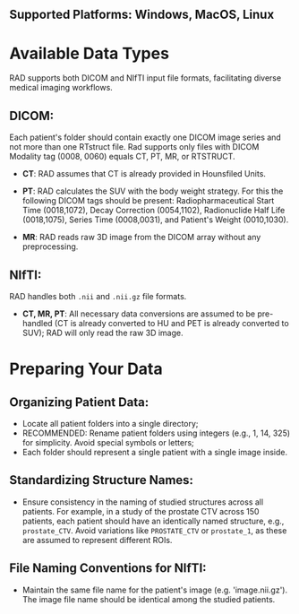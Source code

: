 ## Supported Platforms: Windows, MacOS, Linux

# Available Data Types
RAD supports both DICOM and NIfTI input file formats, facilitating diverse medical imaging workflows.

## DICOM: 
Each patient's folder should contain exactly one DICOM image series and not more than one RTstruct file.
Rad supports only files with DICOM Modality tag (0008, 0060) equals CT, PT, MR, or RTSTRUCT.

* **CT**: RAD assumes that CT is already provided in Hounsfiled Units.

* **PT**: RAD calculates the SUV with the body weight strategy. For this the following DICOM tags should be present: Radiopharmaceutical Start Time (0018,1072), Decay Correction (0054,1102), Radionuclide Half Life (0018,1075), Series Time (0008,0031), and Patient's Weight (0010,1030).

* **MR**: RAD reads raw 3D image from the DICOM array without any preprocessing.

## NIfTI:
RAD handles both `.nii` and `.nii.gz` file formats.

* **CT, MR, PT**: All necessary data conversions are assumed to be pre-handled (CT is already converted to HU and PET is already converted to SUV); RAD will only read the raw 3D image.

# Preparing Your Data
## Organizing Patient Data:
* Locate all patient folders into a single directory;
* RECOMMENDED: Rename patient folders using integers (e.g., 1, 14, 325) for simplicity. Avoid special symbols or letters;
* Each folder should represent a single patient with a single image inside.

## Standardizing Structure Names:
* Ensure consistency in the naming of studied structures across all patients. For example, in a study of the prostate CTV across 150 patients, each patient should have an identically named structure, e.g., `prostate_CTV`. Avoid variations like `PROSTATE_CTV` or `prostate_1`, as these are assumed to represent different ROIs.

## File Naming Conventions for NIfTI:
* Maintain the same file name for the patient's image (e.g. 'image.nii.gz'). The image file name should be identical among the studied patients.
